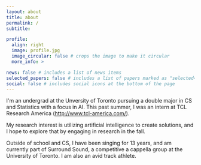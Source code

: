 ```yaml
---
layout: about
title: about
permalink: /
subtitle:

profile:
  align: right
  image: profile.jpg
  image_circular: false # crops the image to make it circular
  more_info: >

news: false # includes a list of news items
selected_papers: false # includes a list of papers marked as "selected={true}"
social: false # includes social icons at the bottom of the page
---
```


I'm an undergrad at the Unversity of Toronto pursuing a double major in CS and Statistics with a focus in AI. This past summer, I was an intern at TCL Research America (http://www.tcl-america.com/).

My research interest is utilizing artificial intelligence to create solutions, and I hope to explore that by engaging in research in the fall.

Outside of school and CS, I have been singing for 13 years, and am currently part of Surround Sound, a competitive a cappella group at the University of Toronto. I am also an avid track athlete.